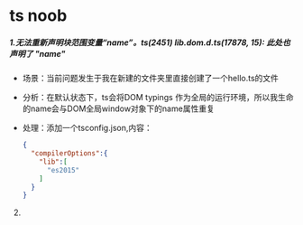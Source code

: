 # ts noob

##### 1.无法重新声明块范围变量“name”。ts(2451) lib.dom.d.ts(17878, 15): 此处也声明了 "name"

- 场景：当前问题发生于我在新建的文件夹里直接创建了一个hello.ts的文件
- 分析：在默认状态下，ts会将DOM typings 作为全局的运行环境，所以我生命的name会与DOM全局window对象下的name属性重复

- 处理：添加一个tsconfig.json,内容：

  ```json
  {
    "compilerOptions":{
      "lib":[
        "es2015"
      ]
    }
  }
  ```

  

2.

